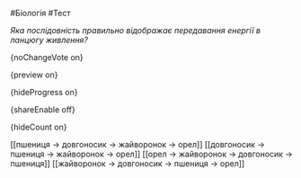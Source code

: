 #Біологія #Тест

*Яка послідовність правильно відображає передавання енергії в ланцюгу живлення?*

{noChangeVote on}

{preview on}

{hideProgress on}

{shareEnable off}

{hideCount on}

[[пшениця → довгоносик → жайворонок → орел]]
[[довгоносик → пшениця → жайворонок → орел]]
[[орел → жайворонок → довгоносик → пшениця]]
[[жайворонок → довгоносик → пшениця → орел]]
